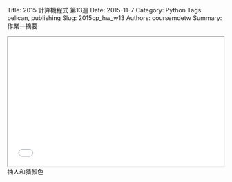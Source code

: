 Title: 2015 計算機程式 第13週
Date: 2015-11-7
Category: Python
Tags: pelican, publishing
Slug: 2015cp_hw_w13
Authors: coursemdetw
Summary: 作業一摘要


<iframe src="W13.html" width="500" height="300"></iframe>
抽人和猜顏色